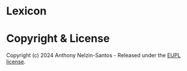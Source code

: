 # Lexicon

# Copyright & License

Copyright (c) 2024 Anthony Nelzin-Santos - Released under the [EUPL license](LICENSE).
